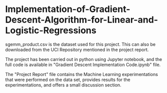 # Implementation-of-Gradient-Descent-Algorithm-for-Linear-and-Logistic-Regressions

sgemm_product.csv is the dataset used for this project. This can also be downloaded from the UCI Repository mentioned in the project report.

The project has been carried out in python using Jupyter notebook, and the full code is available in "Gradient Descent Implementation Code.ipynb" file. 

The "Project Report" file contains the Machine Learning experimentations that were performed on the data set, provides results for the experimentations, and offers a small discussion section.

